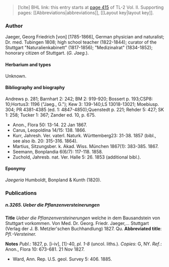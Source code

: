 > [!cite] BHL link: this entry starts at [page 415](https://www.biodiversitylibrary.org/item/103253#page/441/mode/1up) of TL-2 Vol. II.
> Supporting pages: [[Abbreviations|abbreviations]], [[Layout key|layout key]].

### Author

Jaeger, Georg Friedrich \[von\] \[1785-1866\], German physician and naturalist; Dr. med. Tubingen 1808; high school teacher (1822-1844); curator of the Stuttgart "Naturalienkabinett" (1817-1856); "Medizinalrat" (1834-1852); honorary citizen of Stuttgart. (*G. Jaeg.*).

#### Herbarium and types

Unknown.

#### Bibliography and biography

Andrews p. 281; Barnhart 2: 242; BM 2: 919-920; Bossert p. 193;CSP8: 10;Hortus3: 1196 ("Jaeg., G."); Kew 3: 139-140;LS 13018-13021; Moebiusp. 304; PR 4381-4385 (ed. 1: 4847-4850);Quenstedt p. 221; Rehder 5: 427; SK 1: 258; Tucker 1: 367; Zander ed. 10, p. 675.
- Anon., Flora 50: 13-14. 22 Jan 1867.
- Carus, Leopoldina 14/15: 138. 1866.
- Kurr, Jahresh. Ver. vaterl. Naturk. Württemberg23: 31-38. 1857 (bibl., see also ib. 20: 315-316. 1864).
- Martius, Sitzungsber. k. Akad. Wiss. München 1867(1): 383-385. 1867.
- Seemann, Bonplandia 6(6/7): 117-118. 1858.
- Zuchold, Jahresb. nat. Ver. Halle 5: 26. 1853 (additional bibl.).

#### Eponymy

*Jaegeria* Humboldt, Bonpland & Kunth (1820).

### Publications

##### n.3265. Ueber die Pflanzenversteinerungen

**Title**
*Ueber die Pflanzenversteinerungen* welche in dem Bausandstein von Stuttgart vorkommen. Von Med. Dr. Georg. Friedr. Jaeger,... Stuttgart (Verlag der J. B. Metzler'schen Buchhandlung) 1827. Qu.
**Abbreviated title**: *Pfl.-Versteiner.*

**Notes**
*Publ*.: 1827, p. \[i-iv\], \[1\]-40, *pl. 1-8* (uncol. liths.). *Copies*: G, NY.
*Ref*.: Anon., Flora 10: 673-681. 21 Nov 1827.
- Ward, Ann. Rep. U.S. geol. Survey 5: 406. 1885.

